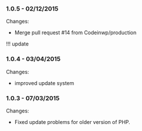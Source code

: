 

### 1.0.5 - 02/12/2015

 Changes: 


 * Merge pull request #14 from Codeinwp/production

!!! update


### 1.0.4 - 03/04/2015

 Changes: 


 * improved update system


### 1.0.3 - 07/03/2015

 Changes: 


 * Fixed update problems for older version of PHP.
